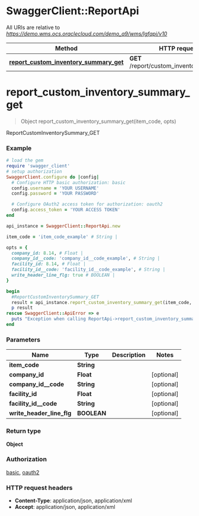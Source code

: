 # SwaggerClient::ReportApi

All URIs are relative to *https://demo.wms.ocs.oraclecloud.com/demo_a9/wms/lgfapi/v10*

Method | HTTP request | Description
------------- | ------------- | -------------
[**report_custom_inventory_summary_get**](ReportApi.md#report_custom_inventory_summary_get) | **GET** /report/custom_inventory_summary | ReportCustomInventorySummary_GET


# **report_custom_inventory_summary_get**
> Object report_custom_inventory_summary_get(item_code, opts)

ReportCustomInventorySummary_GET



### Example
```ruby
# load the gem
require 'swagger_client'
# setup authorization
SwaggerClient.configure do |config|
  # Configure HTTP basic authorization: basic
  config.username = 'YOUR USERNAME'
  config.password = 'YOUR PASSWORD'

  # Configure OAuth2 access token for authorization: oauth2
  config.access_token = 'YOUR ACCESS TOKEN'
end

api_instance = SwaggerClient::ReportApi.new

item_code = 'item_code_example' # String | 

opts = { 
  company_id: 8.14, # Float | 
  company_id__code: 'company_id__code_example', # String | 
  facility_id: 8.14, # Float | 
  facility_id__code: 'facility_id__code_example', # String | 
  write_header_line_flg: true # BOOLEAN | 
}

begin
  #ReportCustomInventorySummary_GET
  result = api_instance.report_custom_inventory_summary_get(item_code, opts)
  p result
rescue SwaggerClient::ApiError => e
  puts "Exception when calling ReportApi->report_custom_inventory_summary_get: #{e}"
end
```

### Parameters

Name | Type | Description  | Notes
------------- | ------------- | ------------- | -------------
 **item_code** | **String**|  | 
 **company_id** | **Float**|  | [optional] 
 **company_id__code** | **String**|  | [optional] 
 **facility_id** | **Float**|  | [optional] 
 **facility_id__code** | **String**|  | [optional] 
 **write_header_line_flg** | **BOOLEAN**|  | [optional] 

### Return type

**Object**

### Authorization

[basic](../README.md#basic), [oauth2](../README.md#oauth2)

### HTTP request headers

 - **Content-Type**: application/json, application/xml
 - **Accept**: application/json, application/xml



